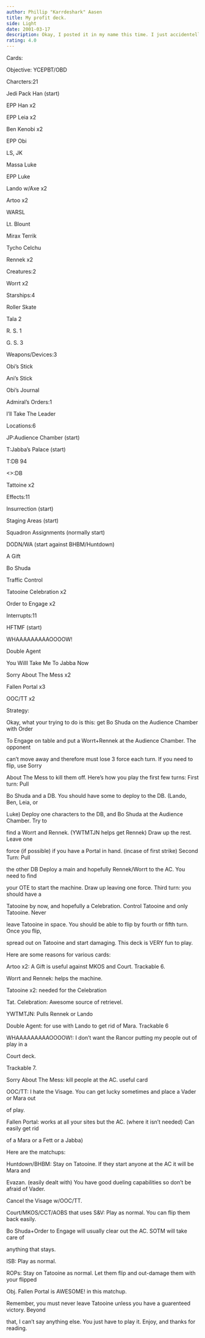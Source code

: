 ```yaml
---
author: Phillip "Karrdeshark" Aasen
title: My profit deck.
side: Light
date: 2001-03-17
description: Okay, I posted it in my name this time. I just accidentelly posted this in a frineds name when I forgot to sign him out and me in when I got on.  Please don’t rate it bad because of this.
rating: 4.0
---
```

Cards: 

Objective: YCEPBT/OBD 

Charcters:21 
Jedi Pack Han (start) 
EPP Han x2 
EPP Leia x2 
Ben Kenobi x2 
EPP Obi 
LS, JK 
Massa Luke 
EPP Luke 
Lando w/Axe x2 
Artoo x2 
WARSL 
Lt. Blount 
Mirax Terrik 
Tycho Celchu 
Rennek x2 

Creatures:2 
Worrt x2 

Starships:4 
Roller Skate 
Tala 2 
R. S. 1 
G. S. 3 

Weapons/Devices:3 
Obi&#8217;s Stick 
Ani&#8217;s Stick 
Obi&#8217;s Journal 

Admiral&#8217;s Orders:1 
I&#8217;ll Take The Leader 

Locations:6 
JP:Audience Chamber (start) 
T:Jabba&#8217;s Palace (start) 
T:DB 94 
<>:DB 
Tattoine x2 

Effects:11 
Insurrection (start) 
Staging Areas (start) 
Squadron Assignments (normally start) 
DODN/WA (start against BHBM/Huntdown) 
A Gift 
Bo Shuda 
Traffic Control 
Tatooine Celebration x2 
Order to Engage x2 

Interrupts:11 
HFTMF (start) 
WHAAAAAAAAAOOOOW! 
Double Agent 
You Willl Take Me To Jabba Now 
Sorry About The Mess x2 
Fallen Portal x3 
OOC/TT x2   

Strategy: 

Okay, what your trying to do is this: get Bo Shuda on the Audience Chamber with Order
To Engage on table and put a Worrt+Rennek at the Audience Chamber. The opponent
can&#8217;t move away and therefore must lose 3 force each turn. If you need to flip, use Sorry
About The Mess to kill them off. Here&#8217;s how you play the first few turns: First turn: Pull
Bo Shuda and a DB. You should have some to deploy to the DB. (Lando, Ben, Leia, or
Luke) Deploy one characters to the DB, and Bo Shuda at the Audience Chamber. Try to
find a Worrt and Rennek. (YWTMTJN helps get Rennek) Draw up the rest. Leave one
force (if possible) if you have a Portal in hand. (incase of first strike) Second Turn: Pull
the other DB Deploy a main and hopefully Rennek/Worrt to the AC. You need to find
your OTE to start the machine. Draw up leaving one force. Third turn: you should have a
Tatooine by now, and hopefully a Celebration. Control Tatooine and only Tatooine. Never
leave Tatooine in space. You should be able to flip by fourth or fifth turn. Once you flip,
spread out on Tatooine and start damaging. This deck is VERY fun to play. 

Here are some reasons for various cards: 

Artoo x2: A Gift is useful against MKOS and Court. Trackable 6. 

Worrt and Rennek: helps the machine. 

Tatooine x2: needed for the Celebration 

Tat. Celebration: Awesome source of retrievel. 

YWTMTJN: Pulls Rennek or Lando 

Double Agent: for use with Lando to get rid of Mara. Trackable 6 

WHAAAAAAAAAOOOOW!: I don&#8217;t want the Rancor putting my people out of play in a
Court deck. 
Trackable 7. 

Sorry About The Mess: kill people at the AC. useful card 

OOC/TT: I hate the Visage. You can get lucky sometimes and place a Vader or Mara out
of play. 

Fallen Portal: works at all your sites but the AC. (where it isn&#8217;t needed) Can easily get rid
of a Mara or a Fett or a Jabba) 

Here are the matchups: 

Huntdown/BHBM: Stay on Tatooine. If they start anyone at the AC it will be Mara and
Evazan. (easily dealt with) You have good dueling capabilities so don&#8217;t be afraid of Vader.
Cancel the Visage w/OOC/TT. 

Court/MKOS/CCT/AOBS that uses S&V: Play as normal. You can flip them back easily.
Bo Shuda+Order to Engage will usually clear out the AC. SOTM will take care of
anything that stays. 

ISB: Play as normal. 

ROPs: Stay on Tatooine as normal. Let them flip and out-damage them with your flipped
Obj. Fallen Portal is AWESOME! in this matchup. 

Remember, you must never leave Tatooine unless you have a guarenteed victory. Beyond
that, I can&#8217;t say anything else. You just have to play it. Enjoy, and thanks for reading. 
